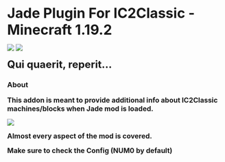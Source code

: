 **<font size="6">Jade Plugin For IC2Classic - Minecraft 1.19.2</font>**

<a href="https://www.curseforge.com/minecraft/mc-mods/jade-addons-ic2classic"><img src="http://cf.way2muchnoise.eu/versions/932859.svg" style="max-width:100%;"></a>
<img src="https://cf.way2muchnoise.eu/932859.svg" style="max-width:100%;"></a>

**<font size="5">Qui quaerit, reperit...</font>**

### About 

**<font size="3">This addon is meant to provide additional info about IC2Classic machines/blocks when Jade mod is loaded.</font>**

<img src="images/full.png">

**<font size="3">Almost every aspect of the mod is covered.</font>**

**<font size="3">Make sure to check the Config (NUM0 by default)</font>**

